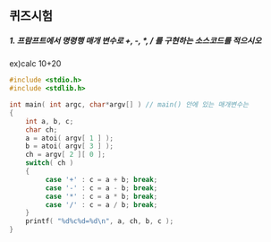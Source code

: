 ## 퀴즈시험

##### 1. 프람프트에서 명령행 매개 변수로 +, -, *, / 를 구현하는 소스코드를 적으시오
ex)calc 10+20
```c
#include <stdio.h>
#include <stdlib.h>

int main( int argc, char*argv[] ) // main() 안에 있는 매개변수는 
{
    int a, b, c;
    char ch;
    a = atoi( argv[ 1 ] );
    b = atoi( argv[ 3 ] );
    ch = argv[ 2 ][ 0 ];
    switch( ch )
    {
         case '+' : c = a + b; break;
         case '-' : c = a - b; break;
         case '*' : c = a * b; break;
         case '/' : c = a / b; break;
    }
    printf( "%d%c%d=%d\n", a, ch, b, c );
}
```
